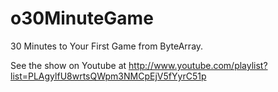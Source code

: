 o30MinuteGame
============

30 Minutes to Your First Game from ByteArray.

See the show on Youtube at http://www.youtube.com/playlist?list=PLAgylfU8wrtsQWpm3NMCpEjV5fYyrC51p


